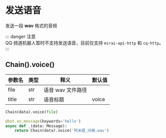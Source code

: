 # 发送语音

发送一段 **wav** 格式的音频

::: danger 注意<br>
QQ 频道机器人暂时不支持发送语音，目前仅支持 `mirai-api-http` 和 `cq-http`。
:::

## Chain().voice()

| 参数名   | 类型  | 释义          | 默认值   |
|-------|-----|-------------|-------|
| file  | str | 语音 wav 文件路径 |       |
| title | str | 语音标题        | voice |

```python
Chain(data).voice(file)
```

```python
@bot.on_message(keywords='hello')
async def _(data: Message):
    return Chain(data).voice('阿米娅_问候.wav')
```
